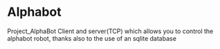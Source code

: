 # Alphabot
Project_AlphaBot Client and server(TCP) which allows you to control the alphabot robot, thanks also to the use of an sqlite database
